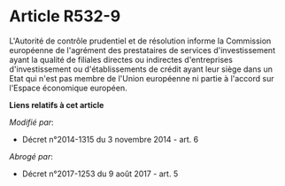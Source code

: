 # Article R532-9

L'Autorité de contrôle prudentiel et de résolution informe la Commission européenne de l'agrément des prestataires de
services d'investissement ayant la qualité de filiales directes ou indirectes d'entreprises d'investissement ou
d'établissements de crédit ayant leur siège dans un Etat qui n'est pas membre de l'Union européenne ni partie à l'accord sur
l'Espace économique européen.

**Liens relatifs à cet article**

_Modifié par_:

  - Décret n°2014-1315 du 3 novembre 2014 - art. 6

_Abrogé par_:

  - Décret n°2017-1253 du 9 août 2017 - art. 5
